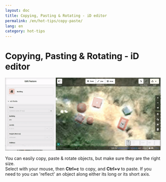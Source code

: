 ```yaml
---
layout: doc
title: Copying, Pasting & Rotating - iD editor
permalink: /en/hot-tips/copy-paste/
lang: en
category: hot-tips
---
```


Copying, Pasting & Rotating - iD editor
============

![copy-paste][]


You can easily copy, paste & rotate objects, but make sure they are the right size.  
Select with your mouse, then **Ctrl+c** to copy, and **Ctrl+v** to paste. If you need to you can 'reflect' an object along either its long or its short axis.   

[copy-paste]:/images/hot-tips/copy-paste.gif
[keymon]:/images/hot-tips/keymon.png
